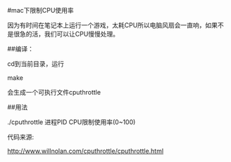 #mac下限制CPU使用率

因为有时间在笔记本上运行一个游戏，太耗CPU所以电脑风扇会一直响，如果不是很急的活，我们可以让CPU慢慢处理。

##编译：

cd到当前目录，运行

make

会生成一个可执行文件cputhrottle

##用法

./cputhrottle 进程PID CPU限制使用率(0~100)

代码来源:

http://www.willnolan.com/cputhrottle/cputhrottle.html